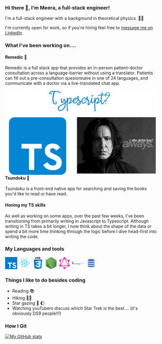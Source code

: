 ### Hi there 👋, I'm Meera, a full-stack engineer!

I'm a full-stack engineer with a background in theoretical physics. :woman_technologist: 

I'm currently open for work, so if you're hiring feel free to [message me on LinkedIn](https://www.linkedin.com/in/mpatel66/).

### What I've been working on....
#### Remedic :hospital:
Remedic is a full stack app that provides an in-person patient-doctor consultation across a language-barrier without using a translator. Patients can fill out a pre-consultation quesionnaire in one of 24 languages, and communicate with a doctor via a live-translated chat app.

<img align="right" alt="An Ode to TypeScript" src="ReadMeImage.png" width="500" />

#### Tsundoku :book:
Tsundoku is a front-end native app for searching and saving the books you'd like to read or have read.

#### Honing my TS skills
As well as working on some apps, over the past few weeks, I've been transitioning from primarily writing in Javascript to Typescript. Although writing in TS takes a bit longer, I now think about the shape of the data or spend a bit more time thinking through the logic before I dive head-first into writing the code.

### My Languages and tools

<code><img height="40" alt="TypeScript" src="https://raw.githubusercontent.com/github/explore/80688e429a7d4ef2fca1e82350fe8e3517d3494d/topics/typescript/typescript.png"></code>
<code><img height="40" alt="React" src="https://raw.githubusercontent.com/github/explore/80688e429a7d4ef2fca1e82350fe8e3517d3494d/topics/react/react.png"></code>
<code><img height="40" alt="CSS" src="https://raw.githubusercontent.com/github/explore/80688e429a7d4ef2fca1e82350fe8e3517d3494d/topics/css/css.png"></code>
<code><img height="40" alt="nodeJs" src="https://raw.githubusercontent.com/github/explore/80688e429a7d4ef2fca1e82350fe8e3517d3494d/topics/nodejs/nodejs.png"></code>
<code><img height="40" alt="GraphQL" src="https://raw.githubusercontent.com/github/explore/80688e429a7d4ef2fca1e82350fe8e3517d3494d/topics/graphql/graphql.png"></code>
<code><img height="40" alt="MongoDB" src="https://raw.githubusercontent.com/github/explore/80688e429a7d4ef2fca1e82350fe8e3517d3494d/topics/mongodb/mongodb.png"></code>
<code><img height="40" alt="SQL" src="https://raw.githubusercontent.com/github/explore/80688e429a7d4ef2fca1e82350fe8e3517d3494d/topics/sql/sql.png"></code>

### Things I like to do besides coding
- Reading :books:
- Hiking :walking_woman:
- Star gazing :telescope: :moon:
- Watching youTubers discuss which Star Trek is the best.... (it's obviously DS9 people!!!)

### How I Git
[![My GitHub stats](https://github-readme-stats.vercel.app/api?username=mpatel66)](https://github.com/mpatel66/github-readme-stats)
